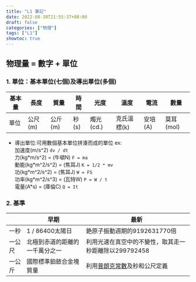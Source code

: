 ```yaml
---
title: "L1 筆記"
date: 2022-08-30T21:55:37+08:00
draft: false
categories: ["物理"]
tags: ["L1"]
showtoc: true
---
```


## 物理量 = 數字 + 單位
### 1. 單位：基本單位(七個)及導出單位(多個)

| 基本量 |  長度   | 質量    | 時間 |  光度   |   溫度  |  電流   |  數量   |
| ------ | --- | ------- | ---- | --- | --- | --- | --- |
| 單位   |  公尺(m)   | 公斤(m) | 秒(s) |  燭光(cd.)   |  克氏溫標(k)   |  安培(A)   |  莫耳(mol)   |

- 導出單位:可用數個基本單位拼湊而成的單位
ex:  
加速度(m/s^2)  `dv / dt`  
力(kg\*m/s^2) = (牛頓N) `F = ma`  
動能(kg\*m^2/s^2) = (焦耳J) `K = 1/2 * mv`  
功(kg\*m^2/s^2) = (焦耳J) `W = FS`  
功率(kg\*m^2/s^3) = (瓦特W) `P = W / t`  
電量(A*s) = (庫倫C) `Q = It`

### 2. 基準

|        |   早期   |   最新   |
| ------ | ---- | ---- |
| 一秒   | 1 / 86400太陽日 | 銫原子振動週期的9192631770倍 |
| 一公尺 |  北極到赤道的距離的一千萬分之一    |   利用光速在真空中的不變性，取其走一秒距離除以299792458   |
| 一公斤 |  國際標準鉑銥合金塊質量    |  利用[普朗克常數](https://zh.wikipedia.org/zh-tw/%E6%99%AE%E6%9C%97%E5%85%8B%E5%B8%B8%E6%95%B0)及秒和公尺定義    |